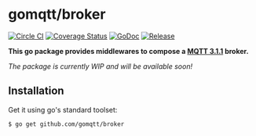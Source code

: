 # gomqtt/broker

[![Circle CI](https://img.shields.io/circleci/project/gomqtt/broker.svg)](https://circleci.com/gh/gomqtt/broker)
[![Coverage Status](https://coveralls.io/repos/gomqtt/broker/badge.svg?branch=master&service=github)](https://coveralls.io/github/gomqtt/broker?branch=master)
[![GoDoc](https://godoc.org/github.com/gomqtt/broker?status.svg)](http://godoc.org/github.com/gomqtt/broker)
[![Release](https://img.shields.io/github/release/gomqtt/broker.svg)](https://github.com/gomqtt/broker/releases)

**This go package provides middlewares to compose a [MQTT 3.1.1](http://docs.oasis-open.org/mqtt/mqtt/v3.1.1/) broker.**

_The package is currently WIP and will be available soon!_

## Installation

Get it using go's standard toolset:

```bash
$ go get github.com/gomqtt/broker
```
